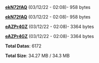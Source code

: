 [**ekN72fAQ**](/data/ekN72fAQ.txt) (03/12/22 - 02:08)- 958 bytes

[**ekN72fAQ**](/data/ekN72fAQ.txt) (03/12/22 - 02:08)- 958 bytes

[**eAZPr4GZ**](/data/eAZPr4GZ.txt) (03/12/22 - 02:08)- 3364 bytes

[**eAZPr4GZ**](/data/eAZPr4GZ.txt) (03/12/22 - 02:08)- 3364 bytes

**Total Datas**: 6172

**Total Size**: 34.27 MB / 34.3 MB
